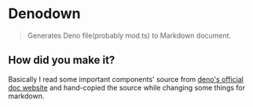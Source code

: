 # Denodown

> Generates Deno file(probably mod.ts) to Markdown document.

## How did you make it?

Basically I read some important components' source from [deno's official doc website](https://github.com/denoland/doc_website/) and hand-copied the source while changing some things for markdown.
